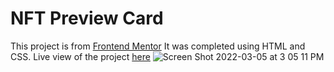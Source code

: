 # NFT Preview Card
This project is from [Frontend Mentor](https://www.frontendmentor.io/challenges/nft-preview-card-component-SbdUL_w0U)
It was completed using HTML and CSS.
Live view of the project [here](https://t-rieu.github.io/nft-preview-card-component/)
![Screen Shot 2022-03-05 at 3 05 11 PM](https://user-images.githubusercontent.com/100495567/156898571-c4870bf9-9426-4907-902e-c498578f4ca9.png)
